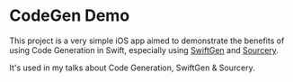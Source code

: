 # CodeGen Demo

This project is a very simple iOS app aimed to demonstrate the benefits of using Code Generation in Swift, especially using [SwiftGen](https://github.com/SwiftGen/swiftgen) and [Sourcery](https://github.com/krzysztofzablocki/Sourcery).

It's used in my talks about Code Generation, SwiftGen & Sourcery.

